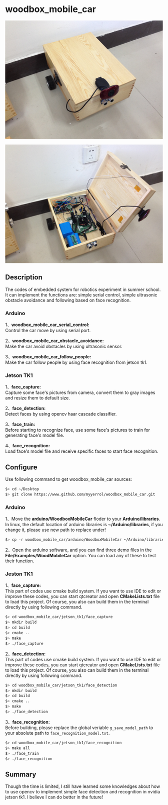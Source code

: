 # woodbox_mobile_car

![woodbox_mobile_car_out](.images/woodbox_mobile_car_out.JPG)

![woodbox_mobile_car_inside](.images/woodbox_mobile_car_inside.JPG)

## Description
The codes of embedded system for robotics experiment in summer school. It can implement the functions are: simple serial control, simple ultrasonic obstacle avoidance and following based on face recognition.

### Arduino
1、**woodbox_mobile_car_serial_control:**<br>
Control the car move by using serial port.

2、**woodbox_mobile_car_obstacle_avoidance:**<br>
Make the car avoid obstacles by using ultrasonic sensor.

3、**woodbox_mobile_car_follow_people:**<br>
Make the car follow people by using face recognition from jetson tk1.

### Jetson TK1
1、**face_capture:**<br>
Capture some face's pictures from camera, convert them to gray images and resize them to default size.

2、**face_detection:**<br>
Detect faces by using opencv haar cascade classifier.

3、**face_train:**<br>
Before starting to recognize face, use some face's pictures to train for generating face's model file.

4、**face_recognition:**<br>
Load face's model file and receive specific faces to start face recognition.

## Configure
Use following command to get woodbox_mobile_car sources:

```bash
$> cd ~/Desktop
$> git clone https://www.github.com/myyerrol/woodbox_mobile_car.git
```

### Arduino
1、Move the **arduino/WoodboxMobileCar** floder to your **Arduino/libraries**. In linux, the default location of arduino libraries is **~/Arduino/libraries**, if you change it, please use new path to replace under!

```bash
$> cp -r woodbox_mobile_car/arduino/WoodboxMobileCar ~/Arduino/libraries
```

2、Open the arduino software, and you can find three demo files in the **File/Examples/WoodMobileCar** option. You can load any of these to test their function.

### Jeston TK1
1、**face_capture:**<br>
This part of codes use cmake build system. If you want to use IDE to edit or improve these codes, you can start qtcreator and open **CMakeLists.txt** file to load this project. Of course, you also can build them in the terminal directly by using following command.
```bash
$> cd woodbox_mobile_car/jetson_tk1/face_capture
$> mkdir build
$> cd build
$> cmake ..
$> make
$> ./face_capture
```
2、**face_detection:**<br>
This part of codes use cmake build system. If you want to use IDE to edit or improve these codes, you can start qtcreator and open **CMakeLists.txt** file to load this project. Of course, you also can build them in the terminal directly by using following command.
```bash
$> cd woodbox_mobile_car/jetson_tk1/face_detection
$> mkdir build
$> cd build
$> cmake ..
$> make
$> ./face_detection
```

3、**face_recognition:**<br>
Before building, please replace the global veriable `g_save_model_path` to your absolute path to `face_recognition_model.txt`.
```bash
$> cd woodbox_mobile_car/jetson_tk1/face_recognition
$> make all
$> ./face_train
$> ./face_recognition
```

## Summary
Though the time is limited, I still have learned some knowledges about how to use opencv to implement simple face detection and recognition in nvidia jetson tk1. I believe I can do better in the future!

